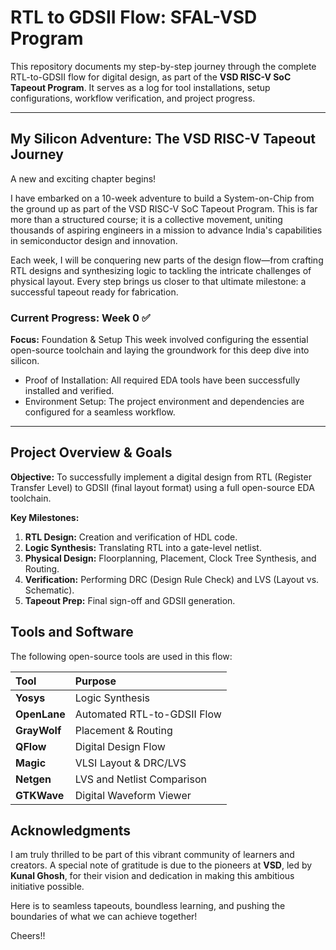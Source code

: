 # RTL to GDSII Flow: SFAL-VSD Program

This repository documents my step-by-step journey through the complete RTL-to-GDSII flow for digital design, as part of the **VSD RISC-V SoC Tapeout Program**. It serves as a log for tool installations, setup configurations, workflow verification, and project progress.

---

## My Silicon Adventure: The VSD RISC-V Tapeout Journey

A new and exciting chapter begins!

I have embarked on a 10-week adventure to build a System-on-Chip from the ground up as part of the VSD RISC-V SoC Tapeout Program.
This is far more than a structured course; it is a collective movement, uniting thousands of aspiring engineers in a mission to advance India's capabilities in semiconductor design and innovation.

Each week, I will be conquering new parts of the design flow—from crafting RTL designs and synthesizing logic to tackling the intricate challenges of physical layout.
Every step brings us closer to that ultimate milestone: a successful tapeout ready for fabrication.

### Current Progress: Week 0 ✅
**Focus:** Foundation & Setup
This week involved configuring the essential open-source toolchain and laying the groundwork for this deep dive into silicon.
*   Proof of Installation: All required EDA tools have been successfully installed and verified.
*   Environment Setup: The project environment and dependencies are configured for a seamless workflow.

---

## Project Overview & Goals

**Objective:** To successfully implement a digital design from RTL (Register Transfer Level) to GDSII (final layout format) using a full open-source EDA toolchain.

**Key Milestones:**
1.  **RTL Design:** Creation and verification of HDL code.
2.  **Logic Synthesis:** Translating RTL into a gate-level netlist.
3.  **Physical Design:** Floorplanning, Placement, Clock Tree Synthesis, and Routing.
4.  **Verification:** Performing DRC (Design Rule Check) and LVS (Layout vs. Schematic).
5.  **Tapeout Prep:** Final sign-off and GDSII generation.

## Tools and Software

The following open-source tools are used in this flow:

| Tool | Purpose |
| :--- | :--- |
| **Yosys** | Logic Synthesis |
| **OpenLane** | Automated RTL-to-GDSII Flow |
| **GrayWolf** | Placement & Routing |
| **QFlow** | Digital Design Flow |
| **Magic** | VLSI Layout & DRC/LVS |
| **Netgen** | LVS and Netlist Comparison |
| **GTKWave** | Digital Waveform Viewer |


## Acknowledgments

I am truly thrilled to be part of this vibrant community of learners and creators. A special note of gratitude is due to the pioneers at **VSD**, led by **Kunal Ghosh**, for their vision and dedication in making this ambitious initiative possible.

Here is to seamless tapeouts, boundless learning, and pushing the boundaries of what we can achieve together!

Cheers!!
